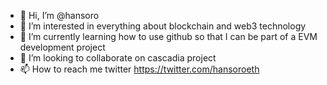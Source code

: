 - 👋 Hi, I’m @hansoro
- 👀 I’m interested in everything about blockchain and web3 technology
- 🌱 I’m currently learning how to use github so that I can be part of a EVM development project
- 💞️ I’m looking to collaborate on cascadia project
- 📫 How to reach me twitter https://twitter.com/hansoroeth

<!---
hansoro/hansoro is a ✨ special ✨ repository because its `README.md` (this file) appears on your GitHub profile.
You can click the Preview link to take a look at your changes.
--->
